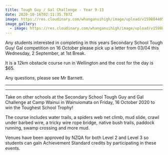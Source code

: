 ```yaml
---
title: Tough Guy / Gal Challenge - Year 9-13
date: 2020-10-16T02:11:35.787Z
image: https://res.cloudinary.com/whanganuihigh/image/upload/v1598844054/Events/tough-guy-gal-wellington.jpg
image_gallery:
  - image: https://res.cloudinary.com/whanganuihigh/image/upload/v1598844072/Events/TTG-2015-WGTN-map-pdf.jpg
---
```

Any students interested in completing in this years Secondary School Tough Guy/ Gal competition on 16 October please pick up a letter from 03/04 this Wednesday, 2 September, at 1st Break. 

It is a 12km obstacle course run in Wellington and the cost for the day is $65. 

Any questions, please see Mr Barnett.

------------
---------

Take on other schools at the Secondary School Tough Guy and Gal Challenge at Camp Wainui in Wainuiomata on Friday, 16 October 2020 to win the Toughest School Trophy!

The course includes water trails, a spiders web net climb, mud slide, crawl under barbed wire, a tricky wire rope bridge, native bush trails, paddock running, swamp crossing and more mud.

Venues have been approved by NZQA for both Level 2 and Level 3 so students can gain Achievement Standard credits by participating in these events.